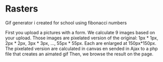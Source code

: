 Rasters
=======

Gif generator i created for school using fibonacci numbers


First you upload a pictures with a form.
We calculate 9 images based on your upload. 
Those images are pixelated version of the original: 1px * 1px, 2px * 2px, 3px * 3px, ..., 55px * 55px.
Each are enlarged at 150px*150px.
The pixelated version are calculated in canvas en sended in Ajax to a php file that creates an aimated gif
Then, we browse the result on the page.
